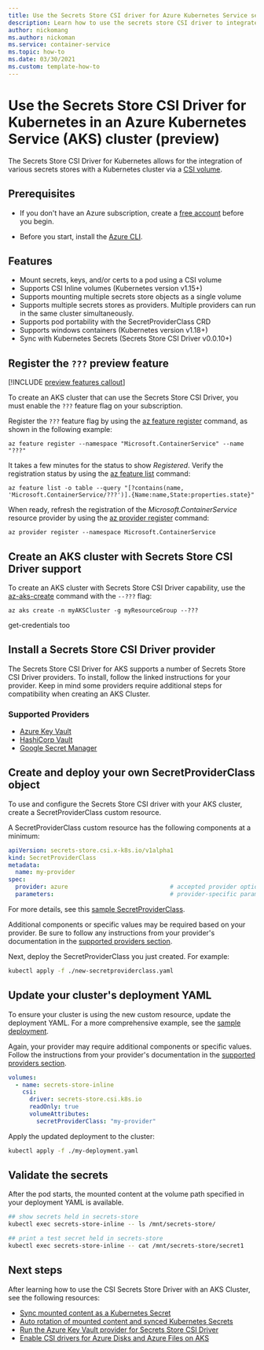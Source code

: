 ```yaml
---
title: Use the Secrets Store CSI driver for Azure Kubernetes Service secrets
description: Learn how to use the secrets store CSI driver to integrate secrets stores with Azure Kubernetes Service (AKS).
author: nickomang 
ms.author: nickoman
ms.service: container-service
ms.topic: how-to 
ms.date: 03/30/2021
ms.custom: template-how-to
---
```


# Use the Secrets Store CSI Driver for Kubernetes in an Azure Kubernetes Service (AKS) cluster (preview)

The Secrets Store CSI Driver for Kubernetes allows for the integration of various secrets stores with a Kubernetes cluster via a [CSI volume][kube-csi].

## Prerequisites

* If you don't have an Azure subscription, create a [free account](https://azure.microsoft.com/free/?WT.mc_id=A261C142F) before you begin.

* Before you start, install the [Azure CLI](/cli/azure/install-azure-cli-windows).

## Features
- Mount secrets, keys, and/or certs to a pod using a CSI volume
- Supports CSI Inline volumes (Kubernetes version v1.15+)
- Supports mounting multiple secrets store objects as a single volume
- Supports multiple secrets stores as providers. Multiple providers can run in the same cluster simultaneously.
- Supports pod portability with the SecretProviderClass CRD
- Supports windows containers (Kubernetes version v1.18+)
- Sync with Kubernetes Secrets (Secrets Store CSI Driver v0.0.10+)

## Register the `???` preview feature

[!INCLUDE [preview features callout](./includes/preview/preview-callout.md)]

To create an AKS cluster that can use the Secrets Store CSI Driver, you must enable the `???` feature flag on your subscription.

Register the `???` feature flag by using the [az feature register][az-feature-register] command, as shown in the following example:

```azurecli-interactive
az feature register --namespace "Microsoft.ContainerService" --name "???"
```

It takes a few minutes for the status to show *Registered*. Verify the registration status by using the [az feature list][az-feature-list] command:

```azurecli-interactive
az feature list -o table --query "[?contains(name, 'Microsoft.ContainerService/???')].{Name:name,State:properties.state}"
```

When ready, refresh the registration of the *Microsoft.ContainerService* resource provider by using the [az provider register][az-provider-register] command:

```azurecli-interactive
az provider register --namespace Microsoft.ContainerService
```

## Create an AKS cluster with Secrets Store CSI Driver support

To create an AKS cluster with Secrets Store CSI Driver capability, use the [az-aks-create][az-aks-create] command with the `--???` flag:

```azurecli-interactive
az aks create -n myAKSCluster -g myResourceGroup --???
```

get-credentials too

## Install a Secrets Store CSI Driver provider

The Secrets Store CSI Driver for AKS supports a number of Secrets Store CSI Driver providers. To install, follow the linked instructions for your provider. Keep in mind some providers require additional steps for compatibility when creating an AKS Cluster.

### Supported Providers
- [Azure Key Vault][key-vault-provider-install]
- [HashiCorp Vault][hashicorp-vault-provider-install]
- [Google Secret Manager][google-secret-manager-provider-install]


## Create and deploy your own SecretProviderClass object

To use and configure the Secrets Store CSI driver with your AKS cluster, create a SecretProviderClass custom resource.

A SecretProviderClass custom resource has the following components at a minimum:

```yml
apiVersion: secrets-store.csi.x-k8s.io/v1alpha1
kind: SecretProviderClass
metadata:
  name: my-provider
spec:
  provider: azure                             # accepted provider options: azure or vault or gcp
  parameters:                                 # provider-specific parameters
```

For more details, see this [sample SecretProviderClass][sample-secret-provider-class].

Additional components or specific values may be required based on your provider. Be sure to follow any instructions from your provider's documentation in the [supported providers section](#supported-providers).

Next, deploy the SecretProviderClass you just created. For example:

```bash
kubectl apply -f ./new-secretproviderclass.yaml
```

## Update your cluster's deployment YAML

To ensure your cluster is using the new custom resource, update the deployment YAML. For a more comprehensive example, see the [sample deployment][sample-deployment].

Again, your provider may require additional components or specific values. Follow the instructions from your provider's documentation in the [supported providers section](#supported-providers).

```yml
volumes:
  - name: secrets-store-inline
    csi:
      driver: secrets-store.csi.k8s.io
      readOnly: true
      volumeAttributes:
        secretProviderClass: "my-provider"
```

Apply the updated deployment to the cluster: 

```bash
kubectl apply -f ./my-deployment.yaml
```

## Validate the secrets

After the pod starts, the mounted content at the volume path specified in your deployment YAML is available.

```Bash
## show secrets held in secrets-store
kubectl exec secrets-store-inline -- ls /mnt/secrets-store/

## print a test secret held in secrets-store
kubectl exec secrets-store-inline -- cat /mnt/secrets-store/secret1
```

## Next steps
<!-- Add a context sentence for the following links -->
After learning how to use the CSI Secrets Store Driver with an AKS Cluster, see the following resources:

- [Sync mounted content as a Kubernetes Secret][sync-kube-secret]
- [Auto rotation of mounted content and synced Kubernetes Secrets][auto-rotate-kube-secret]
- [Run the Azure Key Vault provider for Secrets Store CSI Driver][key-vault-provider]
- [Enable CSI drivers for Azure Disks and Azure Files on AKS][csi-storage-drivers]

<!-- Links -->
<!-- Internal -->
[az-feature-register]: /cli/azure/feature#az_feature_register
[az-feature-list]: /cli/azure/feature#az_feature_list
[az-provider-register]: /cli/azure/provider#az_provider_register
[az-aks-create]: /cli/azure/aks#az_aks_create
[key-vault-provider]: ../key-vault/general/key-vault-integrate-kubernetes
[csi-storage-drivers]: ./csi-storage-drivers

<!-- External -->
[kube-csi]: https://kubernetes-csi.github.io/docs/
[key-vault-provider-install]: https://azure.github.io/secrets-store-csi-driver-provider-azure/
[hashicorp-vault-provider-install]: https://github.com/hashicorp/vault-csi-provider
[google-secret-manager-provider-install]: https://github.com/GoogleCloudPlatform/secrets-store-csi-driver-provider-gcp 
[sample-secret-provider-class]: https://github.com/kubernetes-sigs/secrets-store-csi-driver/blob/master/test/bats/tests/vault/vault_v1alpha1_secretproviderclass.yaml
[sample-deployment]: https://github.com/kubernetes-sigs/secrets-store-csi-driver/blob/master/test/bats/tests/vault/pod-vault-inline-volume-secretproviderclass.yaml
[sync-kube-secret]: https://secrets-store-csi-driver.sigs.k8s.io/topics/sync-as-kubernetes-secret.html
[auto-rotate-kube-secret]: https://secrets-store-csi-driver.sigs.k8s.io/topics/secret-auto-rotation.html
